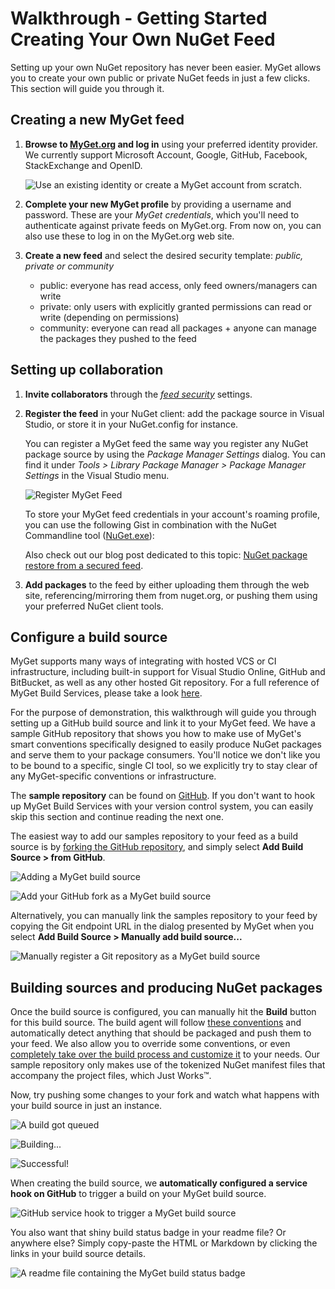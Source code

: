 ﻿# Walkthrough - Getting Started Creating Your Own NuGet Feed

Setting up your own NuGet repository has never been easier. MyGet allows you to create your own public or private NuGet feeds in just a few clicks. This section will guide you through it.

## Creating a new MyGet feed

1. **Browse to [MyGet.org][1] and log in** using your preferred identity provider. We currently support Microsoft Account, Google, GitHub, Facebook, StackExchange and OpenID.

	![Use an existing identity or create a MyGet account from scratch.](Images/authenticate.png)

2. **Complete your new MyGet profile** by providing a username and password. These are your *MyGet credentials*, which you'll need to authenticate against private feeds on MyGet.org. From now on, you can also use these to log in on the MyGet.org web site.

3. **Create a new feed** and select the desired security template: *public, private or community*

	* public: everyone has read access, only feed owners/managers can write
	* private: only users with explicitly granted permissions can read or write (depending on permissions)
	* community: everyone can read all packages + anyone can manage the packages they pushed to the feed

## Setting up collaboration

1. **Invite collaborators** through the *[feed security][2]* settings.

2. **Register the feed** in your NuGet client: add the package source in Visual Studio, or store it in your NuGet.config for instance.

	You can register a MyGet feed the same way you register any NuGet package source by using the _Package Manager Settings_ dialog.
	You can find it under _Tools > Library Package Manager > Package Manager Settings_ in the Visual Studio menu.

	![Register MyGet Feed](Images/faq_register_myget_feed.png)

	To store your MyGet feed credentials in your account's roaming profile, you can use the following Gist in combination with the NuGet Commandline tool (<a href="https://nuget.org/nuget.exe" title="Click here to download the NuGet commandline tool">NuGet.exe</a>):

	<script src="https://gist.github.com/xavierdecoster/3205826.js"></script>

	Also check out our blog post dedicated to this topic: <a href="http://blog.myget.org/post/2012/12/12/NuGet-package-restore-from-a-secured-feed.aspx" target="_blank">NuGet package restore from a secured feed</a>.

3. **Add packages** to the feed by either uploading them through the web site, referencing/mirroring them from nuget.org, or pushing them using your preferred NuGet client tools.

## Configure a build source

MyGet supports many ways of integrating with hosted VCS or CI infrastructure, including built-in support for Visual Studio Online, GitHub and BitBucket, as well as any other hosted Git repository. For a full reference of MyGet Build Services, please take a look [here][3].

For the purpose of demonstration, this walkthrough will guide you through setting up a GitHub build source and link it to your MyGet feed. We have a sample GitHub repository that shows you how to make use of MyGet's smart conventions specifically designed to easily produce NuGet packages and serve them to your package consumers.
You'll notice we don't like you to be bound to a specific, single CI tool, so we explicitly try to stay clear of any MyGet-specific conventions or infrastructure.

The **sample repository** can be found on [GitHub][4].
If you don't want to hook up MyGet Build Services with your version control system, you can easily skip this section and continue reading the next one.

The easiest way to add our samples repository to your feed as a build source is by [forking the GitHub repository][5], and simply select **Add Build Source > from GitHub**.

![Adding a MyGet build source](Images/build-svc-add.png)

![Add your GitHub fork as a MyGet build source](Images/build-svc-addFromGitHub.png)

Alternatively, you can manually link the samples repository to your feed by copying the Git endpoint URL in the dialog presented by MyGet when you select **Add Build Source > Manually add build source...**

![Manually register a Git repository as a MyGet build source](Images/build-svc-addManually.png)

## Building sources and producing NuGet packages

Once the build source is configured, you can manually hit the **Build** button for this build source. The build agent will follow [these conventions][6] and automatically detect anything that should be packaged and push them to your feed. We also allow you to override some conventions, or even [completely take over the build process and customize it][7] to your needs.
Our sample repository only makes use of the tokenized NuGet manifest files that accompany the project files, which Just Works&trade;.

Now, try pushing some changes to your fork and watch what happens with your build source in just an instance. 

![A build got queued](Images/build-queued.png)

![Building...](Images/build-building.png)

![Successful!](Images/build-success.png)

When creating the build source, we **automatically configured a service hook on GitHub** to trigger a build on your MyGet build source.

![GitHub service hook to trigger a MyGet build source](Images/mygetdocs-github-deployhook.png)

You also want that shiny build status badge in your readme file? Or anywhere else? Simply copy-paste the HTML or Markdown by clicking the links in your build source details.

![A readme file containing the MyGet build status badge](Images/build-badge.png)

[1]: http://www.myget.org
[2]: http://docs.myget.org/docs/reference/feed-security
[3]: http://docs.myget.org/docs/reference/build-services
[4]: https://github.com/myget/MyGetDocs-Samples
[5]: https://github.com/myget/MyGetDocs-Samples/fork
[6]: http://docs.myget.org/docs/reference/build-services#The_Build_Process
[7]: http://docs.myget.org/docs/reference/custom-build-scripts